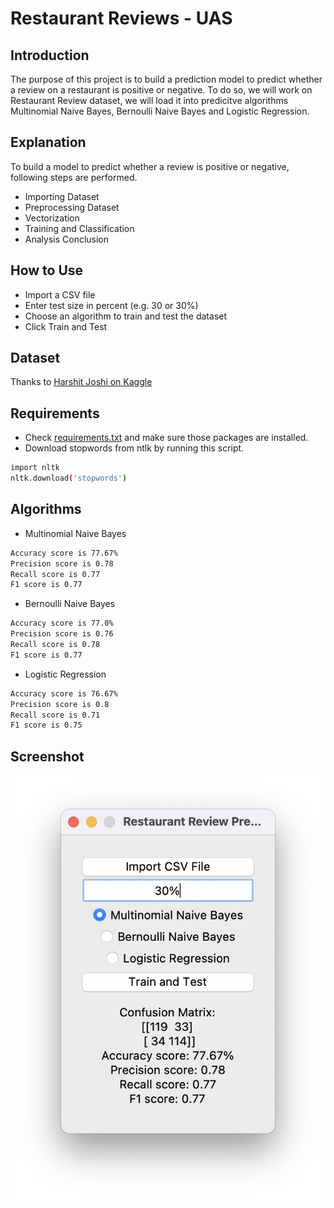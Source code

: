 # Restaurant Reviews - UAS

## Introduction
The purpose of this project is to build a prediction model to predict whether a review on a restaurant is positive or negative. To do so, we will work on Restaurant Review dataset, we will load it into predicitve algorithms Multinomial Naive Bayes, Bernoulli Naive Bayes and Logistic Regression.

## Explanation
To build a model to predict whether a review is positive or negative, following steps are performed.
- Importing Dataset
- Preprocessing Dataset
- Vectorization
- Training and Classification
- Analysis Conclusion

## How to Use
- Import a CSV file
- Enter test size in percent (e.g. 30 or 30%)
- Choose an algorithm to train and test the dataset
- Click Train and Test

## Dataset
Thanks to [Harshit Joshi on Kaggle](https://www.kaggle.com/hj5992/restaurantreviews)

## Requirements
- Check [requirements.txt](https://github.com/jacenyang/restaurant-reviews-uas/blob/master/requirements.txt) and make sure those packages are installed.
- Download stopwords from ntlk by running this script.
```sh
import nltk
nltk.download('stopwords')
```

## Algorithms
- Multinomial Naive Bayes
```sh
Accuracy score is 77.67%
Precision score is 0.78
Recall score is 0.77
F1 score is 0.77
```
- Bernoulli Naive Bayes
```sh
Accuracy score is 77.0%
Precision score is 0.76
Recall score is 0.78
F1 score is 0.77
```
- Logistic Regression
```sh
Accuracy score is 76.67%
Precision score is 0.8
Recall score is 0.71
F1 score is 0.75
```

## Screenshot
![screenshot](screenshot.png)
